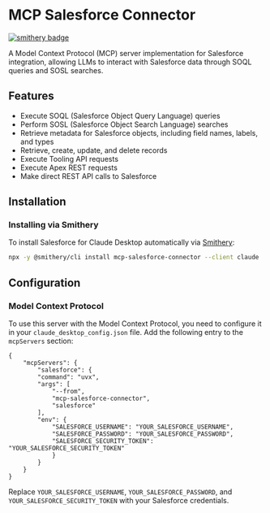 # MCP Salesforce Connector

[![smithery badge](https://smithery.ai/badge/mcp-salesforce-connector)](https://smithery.ai/server/mcp-salesforce-connector)

A Model Context Protocol (MCP) server implementation for Salesforce integration, allowing LLMs to interact with Salesforce data through SOQL queries and SOSL searches.

## Features

- Execute SOQL (Salesforce Object Query Language) queries
- Perform SOSL (Salesforce Object Search Language) searches
- Retrieve metadata for Salesforce objects, including field names, labels, and types
- Retrieve, create, update, and delete records
- Execute Tooling API requests
- Execute Apex REST requests
- Make direct REST API calls to Salesforce

## Installation

### Installing via Smithery

To install Salesforce for Claude Desktop automatically via [Smithery](https://smithery.ai/server/mcp-salesforce-connector):

```bash
npx -y @smithery/cli install mcp-salesforce-connector --client claude
```

## Configuration
### Model Context Protocol

To use this server with the Model Context Protocol, you need to configure it in your `claude_desktop_config.json` file. Add the following entry to the `mcpServers` section:


    {
        "mcpServers": {
            "salesforce": {
            "command": "uvx",
            "args": [
                "--from",
                "mcp-salesforce-connector",
                "salesforce"
            ],
            "env": {
                "SALESFORCE_USERNAME": "YOUR_SALESFORCE_USERNAME",
                "SALESFORCE_PASSWORD": "YOUR_SALESFORCE_PASSWORD",
                "SALESFORCE_SECURITY_TOKEN": "YOUR_SALESFORCE_SECURITY_TOKEN"
                }
            }
        }
    }
    
Replace `YOUR_SALESFORCE_USERNAME`, `YOUR_SALESFORCE_PASSWORD`, and `YOUR_SALESFORCE_SECURITY_TOKEN` with your Salesforce credentials.

